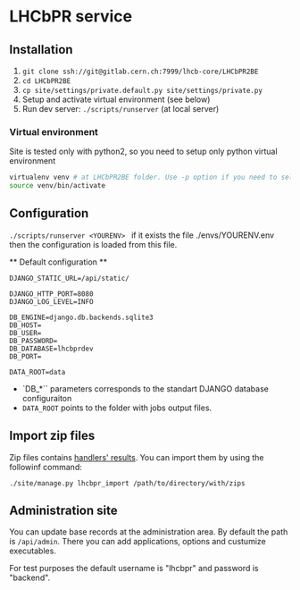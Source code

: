 # LHCbPR service

## Installation

1. `git clone ssh://git@gitlab.cern.ch:7999/lhcb-core/LHCbPR2BE`
1. `cd LHCbPR2BE`
1. `cp site/settings/private.default.py site/settings/private.py`
1. Setup and activate virtual environment (see below)
1. Run dev server: `./scripts/runserver`  (at local server)

### Virtual environment

Site is tested only with python2, so you need to setup only python virtual environment 


```sh
virtualenv venv # at LHCbPR2BE folder. Use -p option if you need to select python executable
source venv/bin/activate
```


## Configuration

`./scripts/runserver <YOURENV> ` if it exists the file ./envs/YOURENV.env then the configuration is loaded from this file.

** Default configuration **

```DJANGO_SECRET_KEY=PutYourKey
DJANGO_STATIC_URL=/api/static/

DJANGO_HTTP_PORT=8080
DJANGO_LOG_LEVEL=INFO

DB_ENGINE=django.db.backends.sqlite3
DB_HOST=
DB_USER=
DB_PASSWORD=
DB_DATABASE=lhcbprdev
DB_PORT=

DATA_ROOT=data
```

* `DB_*`` parameters corresponds to the standart DJANGO database configuraiton
* `DATA_ROOT` points to the folder with jobs output files.


## Import zip files
Zip files contains [handlers' results](https://gitlab.cern.ch/lhcb-core/LHCbPR2HD). You can import them by using the followinf command:

`./site/manage.py lhcbpr_import /path/to/directory/with/zips`

## Administration site

You can update base records at the administration area. By default the path is
`/api/admin`. There you can add applications, options and custumize executables.

For test purposes the default username is "lhcbpr" and password is "backend".






